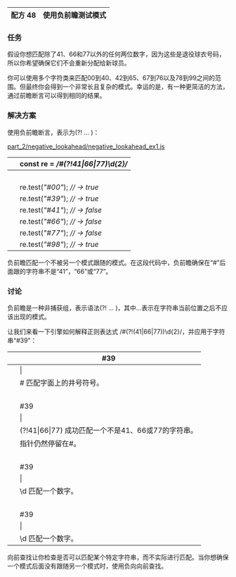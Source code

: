 | 配方 48 | 使用负前瞻测试模式 |
| --- | --- |

### 任务

假设你想匹配除了41、66和77以外的任何两位数字，因为这些是退役球衣号码，所以你希望确保它们不会重新分配给新球员。

你可以使用多个字符类来匹配00到40、42到65、67到76以及78到99之间的范围。但最终你会得到一个非常长且复杂的模式。幸运的是，有一种更简洁的方法，通过前瞻断言可以得到相同的结果。

### 解决方案

使用负前瞻断言，表示为(?! ... )：

[part_2/negative_lookahead/negative_lookahead_ex1.js](http://media.pragprog.com/titles/fkjavascript/code/part_2/negative_lookahead/negative_lookahead_ex1.js)

|   | **const** re = */#**(?!**41&#124;66&#124;77**)\d{2}**/* |
| --- | --- |
|   |  |
|   | re.test(*"#00"*); *// → true* |
|   | re.test(*"#39"*); *// → true* |
|   | re.test(*"#41"*); *// → false* |
|   | re.test(*"#66"*); *// → false* |
|   | re.test(*"#77"*); *// → false* |
|   | re.test(*"#98"*); *// → true* |

负前瞻匹配一个不被另一个模式跟随的模式。在这段代码中，负前瞻确保在“#”后面跟的字符串不是“41”，“66”或“77”。

### 讨论

负前瞻是一种非捕获组，表示语法(?! ... )，其中...表示在字符串当前位置之后不应该出现的模式。

让我们来看一下引擎如何解释正则表达式 /#(?!(41|66|77))\d{2}/，并应用于字符串“#39”：

|   | #39 |
| --- | --- |
|   | &#124; |
|   | # 匹配字面上的井号符号。 |
|   |  |
|   | #39 |
|   | &#124; |
|   | (?!41&#124;66&#124;77) 成功匹配一个不是41、66或77的字符串。 |
|   | 指针仍然停留在#。 |
|   |  |
|   | #39 |
|   | &#124; |
|   | \d 匹配一个数字。 |
|   |  |
|   | #39 |
|   | &#124; |
|   | \d 匹配一个数字。 |

向前查找让你检查是否可以匹配某个特定字符串，而不实际进行匹配。当你想确保一个模式后面没有跟随另一个模式时，使用负向向前查找。
